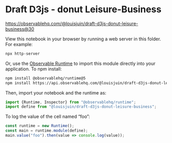 # Draft D3js - donut Leisure-Business

https://observablehq.com/@louisjuin/draft-d3js-donut-leisure-business@30

View this notebook in your browser by running a web server in this folder. For
example:

~~~sh
npx http-server
~~~

Or, use the [Observable Runtime](https://github.com/observablehq/runtime) to
import this module directly into your application. To npm install:

~~~sh
npm install @observablehq/runtime@5
npm install https://api.observablehq.com/@louisjuin/draft-d3js-donut-leisure-business@30.tgz?v=3
~~~

Then, import your notebook and the runtime as:

~~~js
import {Runtime, Inspector} from "@observablehq/runtime";
import define from "@louisjuin/draft-d3js-donut-leisure-business";
~~~

To log the value of the cell named “foo”:

~~~js
const runtime = new Runtime();
const main = runtime.module(define);
main.value("foo").then(value => console.log(value));
~~~
